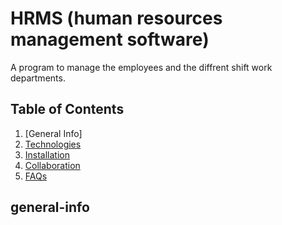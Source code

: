 # HRMS (human resources management software)
 A program to manage the employees and the diffrent shift work departments.


## Table of Contents
1. <a name="general-info"> [General Info]</a>
2. [Technologies](#technologies)
3. [Installation](#installation)
4. [Collaboration](#collaboration)
5. [FAQs](#faqs)

## general-info



